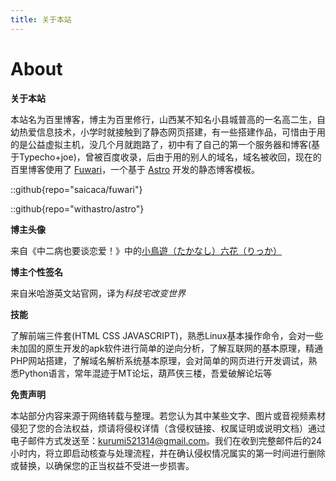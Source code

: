 ```yaml
---
title: 关于本站
---
```


# About

**关于本站**

本站名为百里博客，博主为百里修行，山西某不知名小县城普高的一名高二生，自幼热爱信息技术，小学时就接触到了静态网页搭建，有一些搭建作品，可惜由于用的是公益虚拟主机，没几个月就跑路了，初中有了自己的第一个服务器和博客(基于Typecho+joe)，曾被百度收录，后由于用的别人的域名，域名被收回，现在的百里博客使用了 [Fuwari](https://github.com/saicaca/fuwari)，一个基于 [Astro](https://astro.build/) 开发的静态博客模板。

::github{repo="saicaca/fuwari"}

::github{repo="withastro/astro"}

**博主头像**

来自《中二病也要谈恋爱！》中的[小鳥遊（たかなし）六花（りっか）](https://zh.moegirl.org.cn/小鸟游六花)

**博主个性签名**

来自米哈游英文站官网，译为*科技宅改变世界*

**技能**

了解前端三件套(HTML CSS JAVASCRIPT)，熟悉Linux基本操作命令，会对一些未加固的原生开发的apk软件进行简单的逆向分析，了解互联网的基本原理，精通PHP网站搭建，了解域名解析系统基本原理，会对简单的网页进行开发调试，熟悉Python语言，常年混迹于MT论坛，葫芦侠三楼，吾爱破解论坛等

**免责声明**

本站部分内容来源于网络转载与整理。若您认为其中某些文字、图片或音视频素材侵犯了您的合法权益，烦请将侵权详情（含侵权链接、权属证明或说明文档）通过电子邮件方式发送至：kurumi521314@gmail.com。我们在收到完整邮件后的24小时内，将立即启动核查与处理流程，并在确认侵权情况属实的第一时间进行删除或替换，以确保您的正当权益不受进一步损害。